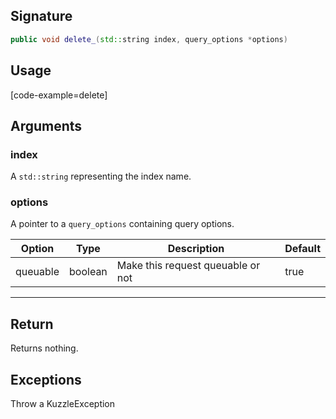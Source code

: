 ## Signature

``` cpp
public void delete_(std::string index, query_options *options)
```

## Usage

[code-example=delete]

## Arguments

### index

A `std::string` representing the index name.

### options

A pointer to a `query_options` containing query options.


| Option   | Type    | Description                       | Default |
| -------- | ------- | --------------------------------- | ------- |
| queuable | boolean | Make this request queuable or not | true    |

---

## Return

Returns nothing.

## Exceptions

Throw a KuzzleException
